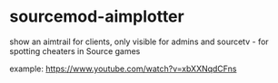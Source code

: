 # sourcemod-aimplotter
show an aimtrail for clients, only visible for admins and sourcetv - for spotting cheaters in Source games

example: https://www.youtube.com/watch?v=xbXXNqdCFns
